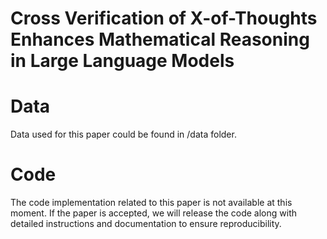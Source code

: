 # Cross Verification of X-of-Thoughts Enhances Mathematical Reasoning in Large Language Models
# Data
Data used for this paper could be found in /data folder. 
# Code
The code implementation related to this paper is not available at this moment. If the paper is accepted, we will release the code along with detailed instructions and documentation to ensure reproducibility.
